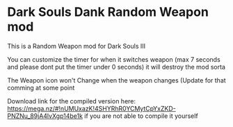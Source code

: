 # Dark Souls Dank Random Weapon mod
This is a Random Weapon mod for Dark Souls III<br />

You can customize the timer for when it switches weapon (max 7 seconds and please dont put the timer under 0 seconds) it will destroy the mod sorta<br />

The Weapon icon won't Change when the weapon changes (Update for that comming at some point<br />

Download link for the compiled version here: https://mega.nz/#!nUMUxazK!4SHYRhR0YCMytCpYxZKD-PNZNu_89jA4lvXgp14be1k if you are not able to compile it yourself
